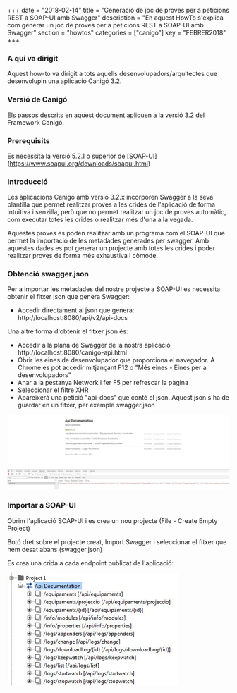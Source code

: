+++
date = "2018-02-14"
title = "Generació de joc de proves per a peticions REST a SOAP-UI amb Swagger"
description = "En aquest HowTo s'explica com generar un joc de proves per a peticions REST a SOAP-UI amb Swagger"
section = "howtos"
categories = ["canigo"]
key = "FEBRER2018"
+++

### A qui va dirigit

Aquest how-to va dirigit a tots aquells desenvolupadors/arquitectes que desenvolupin una aplicació Canigó 3.2.

### Versió de Canigó

Els passos descrits en aquest document apliquen a la versió 3.2 del Framework Canigó.

### Prerequisits

Es necessita la versió 5.2.1 o superior de [SOAP-UI] (https://www.soapui.org/downloads/soapui.html)

### Introducció

Les aplicacions Canigó amb versió 3.2.x incorporen Swagger a la seva plantilla que permet realitzar proves a les crides de l'aplicació de forma intuïtiva i senzilla, però que no permet realitzar un joc de proves automàtic, com executar totes les crides o realitzar més d'una a la vegada.

Aquestes proves es poden realitzar amb un programa com el SOAP-UI que permet la importació de les metadades generades per swagger. Amb aquestes dades es pot generar un projecte amb totes les crides i poder realitzar proves de forma més exhaustiva i còmode.

### Obtenció swagger.json

Per a importar les metadades del nostre projecte a SOAP-UI es necessita obtenir el fitxer json que genera Swagger:

- Accedir directament al json que genera: http://localhost:8080/api/v2/api-docs

Una altre forma d'obtenir el fitxer json és:

- Accedir a la plana de Swagger de la nostra aplicació http://localhost:8080/canigo-api.html
- Obrir les eines de desenvolupador que proporciona el navegador. A Chrome es pot accedir mitjançant F12 o "Més eines - Eines per a desenvolupadors"
- Anar a la pestanya Network i fer F5 per refrescar la pàgina
- Seleccionar el filtre XHR
- Apareixerà una petició "api-docs" que conté el json. Aquest json s'ha de guardar en un fitxer, per exemple swagger.json
	
![Obtenir swagger.json](/related/canigo/howto/imatges/201802_01.jpg)

### Importar a SOAP-UI

Obrim l'aplicació SOAP-UI i es crea un nou projecte (File - Create Empty Project)

Botó dret sobre el projecte creat, Import Swagger i seleccionar el fitxer que hem desat abans (swagger.json)

Es crea una crida a cada endpoint publicat de l'aplicació:

![Import swagger.json](/related/canigo/howto/imatges/201802_02.jpg)


